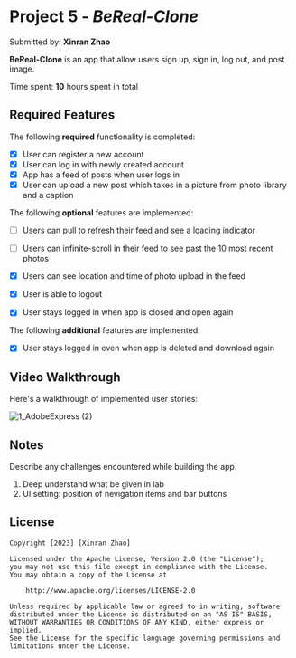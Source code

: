 # Project 5 - *BeReal-Clone*

Submitted by: **Xinran Zhao**

**BeReal-Clone** is an app that allow users sign up, sign in, log out, and post image.

Time spent: **10** hours spent in total

## Required Features

The following **required** functionality is completed:

- [x] User can register a new account
- [x] User can log in with newly created account
- [x] App has a feed of posts when user logs in
- [x] User can upload a new post which takes in a picture from photo library and a caption	
 
The following **optional** features are implemented:

- [ ] Users can pull to refresh their feed and see a loading indicator
- [ ] Users can infinite-scroll in their feed to see past the 10 most recent photos
- [x] Users can see location and time of photo upload in the feed	
- [x] User is able to logout
- [x] User stays logged in when app is closed and open again	


The following **additional** features are implemented:

- [x] User stays logged in even when app is deleted and download again

## Video Walkthrough

Here's a walkthrough of implemented user stories:

![1_AdobeExpress (2)](https://user-images.githubusercontent.com/114776583/228113029-00f22ee3-be4a-4919-9433-0342d25f7deb.gif)


## Notes

Describe any challenges encountered while building the app.
1. Deep understand what be given in lab
2. UI setting: position of nevigation items and bar buttons

## License

    Copyright [2023] [Xinran Zhao]

    Licensed under the Apache License, Version 2.0 (the "License");
    you may not use this file except in compliance with the License.
    You may obtain a copy of the License at

        http://www.apache.org/licenses/LICENSE-2.0

    Unless required by applicable law or agreed to in writing, software
    distributed under the License is distributed on an "AS IS" BASIS,
    WITHOUT WARRANTIES OR CONDITIONS OF ANY KIND, either express or implied.
    See the License for the specific language governing permissions and
    limitations under the License.
